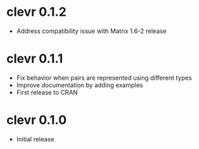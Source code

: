 # clevr 0.1.2
* Address compatibility issue with Matrix 1.6-2 release

# clevr 0.1.1
* Fix behavior when pairs are represented using different types
* Improve documentation by adding examples
* First release to CRAN

# clevr 0.1.0
* Initial release
